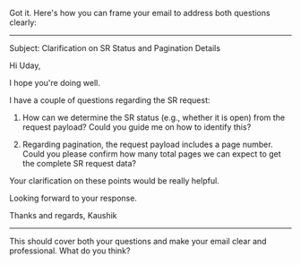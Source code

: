 Got it. Here's how you can frame your email to address both questions clearly:


---

Subject: Clarification on SR Status and Pagination Details

Hi Uday,

I hope you're doing well.

I have a couple of questions regarding the SR request:

1. How can we determine the SR status (e.g., whether it is open) from the request payload? Could you guide me on how to identify this?


2. Regarding pagination, the request payload includes a page number. Could you please confirm how many total pages we can expect to get the complete SR request data?



Your clarification on these points would be really helpful.

Looking forward to your response.

Thanks and regards,
Kaushik


---

This should cover both your questions and make your email clear and professional. What do you think?

